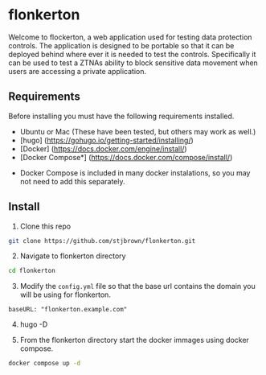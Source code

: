 # flonkerton
Welcome to flockerton, a web application used for testing data protection controls. The application is designed to be portable so that it can be deployed behind where ever it is needed to test the controls. Specifically it can be used to test a ZTNAs ability to block sensitive data movement when users are accessing a private application.


## Requirements
Before installing you must have the following requirements installed.  

- Ubuntu or Mac (These have been tested, but others may work as well.)
- [hugo] (https://gohugo.io/getting-started/installing/)
- [Docker] (https://docs.docker.com/engine/install/)
- [Docker Compose*] (https://docs.docker.com/compose/install/)
* Docker Compose is included in many docker instalations, so you may not need to add this separately.


## Install
1. Clone this repo
```sh
git clone https://github.com/stjbrown/flonkerton.git
```
2. Navigate to flonkerton directory
```sh
cd flonkerton
```
3. Modify the `config.yml` file so that the base url contains the domain you will be using for flonkerton.

`baseURL: "flonkerton.example.com"`

4. hugo -D

5. From the flonkerton directory start the docker immages using docker compose.
```sh
docker compose up -d
```
